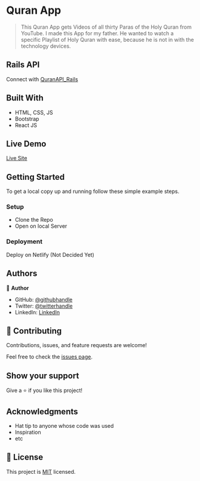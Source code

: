 # Quran App

> This Quran App gets Videos of all thirty Paras of the Holy Quran from YouTube. I made this App for my father. He wanted to watch a specific Playlist of Holy Quran with ease, because he is not in with the technology devices.

## Rails API
Connect with [QuranAPI_Rails](https://github.com/RaoAkif/QuranAPI_Rails)

## Built With

- HTML, CSS, JS
- Bootstrap
- React JS

## Live Demo

[Live Site](https://quranmajeed.netlify.app/)


## Getting Started
To get a local copy up and running follow these simple example steps.

### Setup
- Clone the Repo
- Open on local Server

### Deployment
Deploy on Netlify (Not Decided Yet)


## Authors

👤 **Author**

- GitHub: [@githubhandle](https://github.com/RaoAkif)
- Twitter: [@twitterhandle](https://twitter.com/RaoAkif)
- LinkedIn: [LinkedIn](https://linkedin.com/in/RaoAkif)

## 🤝 Contributing

Contributions, issues, and feature requests are welcome!

Feel free to check the [issues page](../../issues/).

## Show your support

Give a ⭐️ if you like this project!

## Acknowledgments

- Hat tip to anyone whose code was used
- Inspiration
- etc

## 📝 License

This project is [MIT](./MIT.md) licensed.
